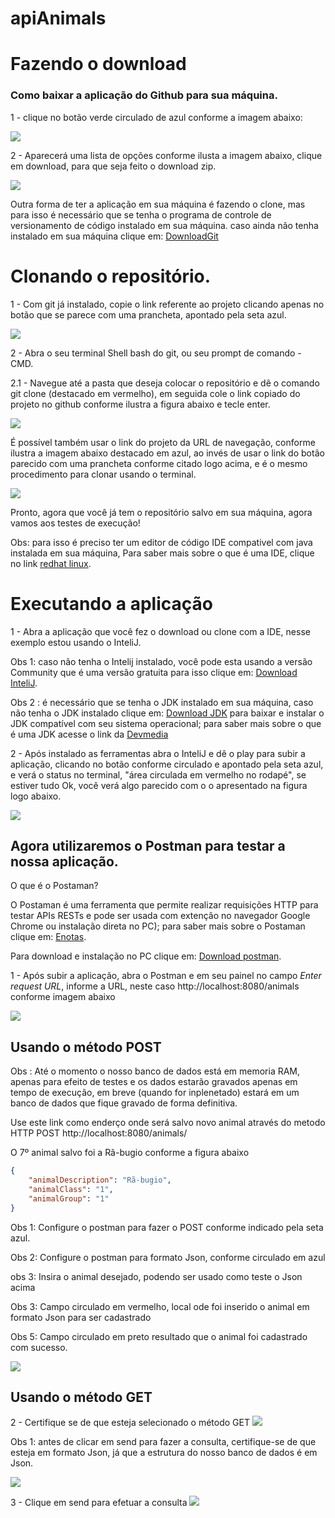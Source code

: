 # apiAnimals


# Fazendo o download

### Como baixar a aplicação do Github para sua máquina.
1 - clique no botão verde circulado de azul conforme a imagem abaixo:

![](images/downloadZip1.png)


2 - Aparecerá uma lista de opções conforme ilusta a imagem abaixo, clique em download, para que seja feito o download zip.

![](images/downloadZip2.png)

Outra forma de ter a aplicação em sua máquina é fazendo o clone,
mas para isso é necessário que se tenha o programa de controle de versionamento de código instalado em sua máquina. caso ainda não tenha instalado em sua máquina clique em: [DownloadGit](https://git-scm.com/)

# Clonando o repositório.

1 - Com git já instalado, copie o link referente ao projeto clicando apenas no botão que se parece com uma prancheta, apontado pela seta azul.

![](images/clone1.png)

2 - Abra o seu terminal Shell bash do git, ou seu prompt de comando - CMD.  

2.1 - Navegue até a pasta que deseja colocar o repositório e dê o comando 
git clone (destacado em vermelho), em seguida cole o link copiado do projeto no github conforme ilustra a figura abaixo e tecle enter.

![](images/gitClone1.png)

É possível também usar o link do projeto da URL de navegação, conforme ilustra a imagem abaixo destacado em azul, ao invés de usar o link do botão parecido com uma prancheta conforme citado logo acima, e é o mesmo procedimento para clonar usando o terminal.

![](images/linkPainelNavegacao.png)

Pronto, agora que você já tem o repositório salvo em sua máquina, agora vamos aos testes de execução!

Obs: para isso é preciso ter um editor de código IDE compativel com java instalada em sua máquina,  Para saber mais sobre o que é uma IDE, clique no link [redhat linux]( https://www.redhat.com/pt-br/topics/middleware/what-is-ide).



# Executando a aplicação

1 - Abra a aplicação que você fez o download ou clone com a IDE, nesse exemplo estou usando o InteliJ.

Obs 1: caso não tenha o Intelij instalado, você pode esta usando a versão Community que é uma versão gratuita para isso clique em: [Download InteliJ](https://www.jetbrains.com/pt-br/idea/download/#section=windows).
 

Obs 2 : é necessário que se tenha o JDK instalado em sua máquina, caso não tenha o JDK 
instalado clique em: [Download JDK](https://www.oracle.com/br/java/technologies/javase-jdk11-downloads.html) para baixar e instalar o JDK compatível com seu sistema operacional;  para saber mais sobre o que é uma JDK acesse o link da [Devmedia]( https://www.devmedia.com.br/introducao-ao-java-jdk/28896)


2 - Após instalado as ferramentas abra o InteliJ e dê o play para subir a aplicação, clicando no botão conforme circulado e apontado pela seta azul, e verá o status no terminal, "área circulada em vermelho no rodapé", se estiver tudo Ok, você verá algo parecido com o o apresentado na figura logo abaixo.

![](images/terminalIntelij.png)

## Agora utilizaremos o Postman para testar a nossa aplicação.

O que é o Postaman?

O Postaman é uma ferramenta que permite realizar requisições HTTP para testar APIs RESTs e pode ser usada com extenção no navegador Google Chrome ou instalação direta no PC); para saber mais  sobre o Postaman clique em: [Enotas](https://enotas.com.br/blog/postman/).

Para download e instalação no PC clique em: [Download postman](https://www.postman.com/downloads/).

1 - Após subir a aplicação, abra o Postman e em seu painel no campo _Enter request URL_, informe a URL, neste caso http://localhost:8080/animals conforme imagem abaixo

![](images/urlPostaman.png)

## Usando o método POST

Obs : Até o momento o nosso banco de dados está em memoria  RAM, apenas para efeito de testes e os dados estarão gravados apenas em tempo de execução, em breve (quando for inplenetado) estará em um banco de dados que fique gravado de forma definitiva.

Use este link como enderço onde será salvo  novo animal através do metodo HTTP POST http://localhost:8080/animals/


O 7º animal salvo foi a Rã-bugio conforme a figura abaixo 
```json
{
    "animalDescription": "Rã-bugio",
    "animalClass": "1",
    "animalGroup": "1"
}

```
Obs 1: Configure o postman para fazer o POST conforme indicado pela seta azul.

Obs 2: Configure o postman para formato Json, conforme circulado em azul

obs 3: Insira o animal desejado, podendo ser usado como teste o Json acima

Obs 3: Campo circulado em vermelho, local ode foi inserido o animal em formato Json para ser cadastrado

Obs 5: Campo circulado em preto resultado que o animal foi cadastrado com sucesso.


![](images/postAnfibio1.png)

## Usando o método GET

2 - Certifique se de que esteja selecionado o método GET
![](images/get.png)

Obs 1: antes de clicar em send para fazer a consulta, certifique-se de que esteja em formato Json, já que a estrutura do nosso banco de dados é em Json.


![](images/selecioneJson.png)

3 - Clique em send para efetuar a consulta
![](images/send.png)

